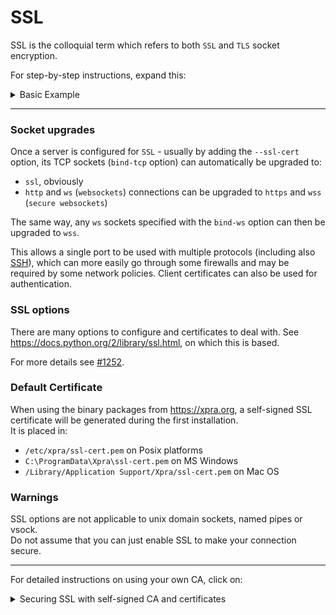 # SSL

SSL is the colloquial term which refers to both `SSL` and `TLS` socket encryption.

For step-by-step instructions, expand this:
<details>
  <summary>Basic Example</summary>

start a server with TCP and SSL support using an existing certificate `cert.pem` (see below for generating one):
```
xpra start --start=xterm \
     --bind-tcp=0.0.0.0:10000 \
     --ssl-cert=/path/to/ssl-cert.pem
```
connect a client:
```
xpra attach ssl://127.0.0.1:10001/
```
To avoid this error when the server uses a self-signed certificate:
```
[SSL: CERTIFICATE_VERIFY_FAILED] certificate verify failed (_ssl.c:590)
```
You can:
* *temporarily* add `--ssl-server-verify-mode=none` to your client command line
* or copy the key to the client then use `ssl-ca-certs` to use it for validation:
```
   xpra attach ssl://host:10000/ --ssl-ca-certs=./cert.pem
```

### Generating a self-signed certificate
```
openssl req -new -x509 -days 365 -nodes -out cert.pem -keyout key.pem -sha256
cat key.pem cert.pem > ssl-cert.pem
```
For trusting your own certificates and testing with localhost, see [certificates for localhost](https://letsencrypt.org/docs/certificates-for-localhost/)
</details>

***

### Socket upgrades
Once a server is configured for `SSL` - usually by adding the `--ssl-cert` option, its TCP sockets (`bind-tcp` option) can automatically be upgraded to:
* `ssl`, obviously
* `http` and `ws` (`websockets`) connections can be upgraded to `https` and `wss` (`secure websockets`)

The same way, any `ws` sockets specified with the `bind-ws` option can then be upgraded to `wss`.

This allows a single port to be used with multiple protocols (including also [SSH](SSH.md)), which can more easily go through some firewalls and may be required by some network policies. Client certificates can also be used for authentication.

### SSL options
There are many options to configure and certificates to deal with.
See https://docs.python.org/2/library/ssl.html, on which this is based.

For more details see [#1252](https://github.com/Xpra-org/xpra/issues/1252).

### Default Certificate
When using the binary packages from https://xpra.org, a self-signed SSL certificate will be generated during the first installation.\
It is placed in:
* `/etc/xpra/ssl-cert.pem` on Posix platforms
* `C:\ProgramData\Xpra\ssl-cert.pem` on MS Windows
* `/Library/Application Support/Xpra/ssl-cert.pem` on Mac OS

### Warnings
SSL options are not applicable to unix domain sockets, named pipes or vsock. \
Do not assume that you can just enable SSL to make your connection secure.


***

For detailed instructions on using your own CA, click on:
<details>
  <summary>Securing SSL with self-signed CA and certificates</summary>

See [The Most Dangerous Code in the World: Validating SSL Certificates in Non-Browser Software](https://www.cs.utexas.edu/~shmat/shmat_ccs12.pdf) and [Beware of Unverified TLS Certificates in PHP & Python](https://blog.sucuri.net/2016/03/beware-unverified-tls-certificates-php-python.html). \
See also: [Fallout from the Python certificate verification change](https://lwn.net/Articles/666353/).

Since the server certificate will not be signed by any recognized certificate authorities, you will need to send the verification data to the client via some other means... This will not be handled by xpra, it simply cannot be. (same as the AES key, at which point... you might as well use [AES](AES)?)
```
# generate your CA key and certificate:
openssl genrsa -out ca.key 4096
# (provide the 'Common Name', ie: 'Example Internal CA')
openssl req -new -x509 -days 365 -key ca.key -out ca.crt
# generate your server key:
openssl genrsa -out server.key 4096
# make a signing request from the server key:
# (you must provide the 'Common Name' here, ie: 'localhost' or 'test.internal')
openssl req -new -key server.key -out server.csr
# sign it with your CA key:
openssl x509 -req -days 365 \
        -in server.csr -out server.crt \
        -CA ca.crt -CAkey ca.key \
        -CAserial ./caserial -CAcreateserial
# verify it (it should print "OK"):
openssl verify -CAfile ca.crt ./server.crt
```
You can now start your xpra server using this key:
```
xpra start --start=xterm \
     --bind-tcp=0.0.0.0:10000 \
     --ssl-cert=`pwd`/server.crt --ssl-key=`pwd`/server.key
```
Use openssl to verify that this xpra server uses SSL and that the certificate can be verified using the "ca.crt" authority file: (it should print `Verify return code: 0 (ok)`):
```
openssl s_client -connect 127.0.0.1:10000  -CAfile /path/to/ca.crt < /dev/null
```
Connect the xpra client:
```
xpra attach ssl:localhost:10000 --ssl-ca-cert=/path/to/ca.crt
```

### Sending the CA data

In some cases, it may be desirable to supply the CA certificate on the command line, in a URL string or in a session file. Here's how.

Convert a CA file to a hexadecimal string:
```
python -c "import sys,binascii;print(binascii.hexlify(open(sys.argv[1]).read()))" ca.crt
```
Convert hex back to data to verify (only part of the data shown here):
```
python -c "import sys,binascii;print binascii.unhexlify(sys.argv[1])" \
2d2d2d2d2d424547494e2043455254494649434154452d2d2d2d2d0a4d4949
```
Use it directly in the xpra command:
```
xpra attach ssl:localhost:10000 \
     --ssl-ca-data=2d2d2d2d2d424547494e...4452d2d2d2d2d0a
```
Alternatively, place all of these in a connection file you can just double-click on:
```
echo > ssl-test.xpra <<EOF
host=localhost
autoconnect=true
port=10000
mode=ssl
ssl-ca-data=2d2d2d2d2d424547494e...4452d2d2d2d2d0a
EOF
```
The cadata can also be encoded using base64, which is shorter:
```
$ python -c 'import sys,base64;print("base64:"+(base64.b64encode(open(sys.argv[1], "rb").read()).decode()))' ca.crt
```
</details>
